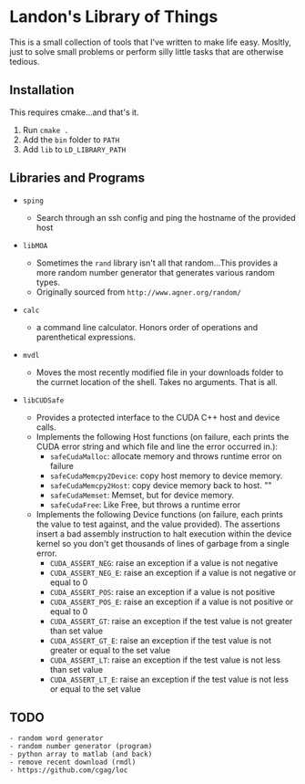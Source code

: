 # Landon's Library of Things
This is a small collection of tools that I've written to make life easy. 
Mosltly, just to solve small problems or perform silly little tasks that are 
otherwise tedious. 

## Installation
This requires cmake...and that's it. 

1. Run `cmake .`
2. Add the `bin` folder to `PATH` 
3. Add `lib` to `LD_LIBRARY_PATH`

## Libraries and Programs
- `sping`
    - Search through an ssh config and ping the hostname of the provided host
- `libMOA`
    - Sometimes the `rand` library isn't all that random...This provides a more
      random number generator that generates various random types. 
    - Originally sourced from `http://www.agner.org/random/`

- `calc`
    - a command line calculator. Honors order of operations and parenthetical expressions. 
- `mvdl`
    - Moves the most recently modified file in your downloads folder to the currnet
      location of the shell. Takes no arguments. That is all. 
- `libCUDSafe`
    - Provides a protected interface to the CUDA C++ host and device calls.
    - Implements the following Host functions (on failure, each prints the CUDA error string and 
      which file and line the error occurred in.):
        - `safeCudaMalloc`: allocate memory and throws runtime error on failure
        - `safeCudaMemcpy2Device`: copy host memory to device memory. 
        - `safeCudaMemcpy2Host`: copy device memory back to host. ""
        - `safeCudaMemset`: Memset, but for device memory. 
        - `safeCudaFree`: Like Free, but throws a runtime error
    - Implements the following Device functions (on failure, each prints the value to test
      against, and the value provided). The assertions
      insert a bad assembly instruction to halt execution within the device kernel so you don't
      get thousands of lines of garbage from a single error. 
        - `CUDA_ASSERT_NEG`: raise an exception if a value is not negative
        - `CUDA_ASSERT_NEG_E`: raise an exception if a value is not negative or equal to 0
        - `CUDA_ASSERT_POS`: raise an exception if a value is not positive
        - `CUDA_ASSERT_POS_E`: raise an exception if a value is not positive or equal to 0
        - `CUDA_ASSERT_GT`: raise an exception if the test value is not greater than set value
        - `CUDA_ASSERT_GT_E`: raise an exception if the test value is not greater or equal to the set value
        - `CUDA_ASSERT_LT`: raise an exception if the test value is not less than set value
        - `CUDA_ASSERT_LT_E`: raise an exception if the test value is not less or equal to the set value

## TODO
    - random word generator
    - random number generator (program)
    - python array to matlab (and back)
    - remove recent download (rmdl)
    - https://github.com/cgag/loc
